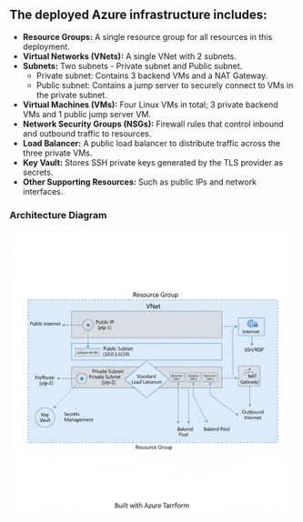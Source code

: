 ## The deployed Azure infrastructure includes:

- **Resource Groups:** A single resource group for all resources in this deployment.
- **Virtual Networks (VNets):** A single VNet with 2 subnets.
- **Subnets:** Two subnets - Private subnet and Public subnet.
  - Private subnet: Contains 3 backend VMs and a NAT Gateway.
  - Public subnet: Contains a jump server to securely connect to VMs in the private subnet.
- **Virtual Machines (VMs):** Four Linux VMs in total; 3 private backend VMs and 1 public jump server VM.
- **Network Security Groups (NSGs):** Firewall rules that control inbound and outbound traffic to resources.
- **Load Balancer:** A public load balancer to distribute traffic across the three private VMs.
- **Key Vault:** Stores SSH private keys generated by the TLS provider as secrets.
- **Other Supporting Resources:** Such as public IPs and network interfaces.

### Architecture Diagram

<p align="center">
  <img src="azure-architecture-diagram.png" alt="Azure Architecture" width="500"/>
</p>
